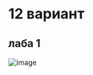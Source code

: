 # 12 вариант
## лаба 1
![image](https://github.com/Zplattyr/oop_labs/assets/39165549/a9b93993-2b2d-405e-848e-2b4a80fd0571)


